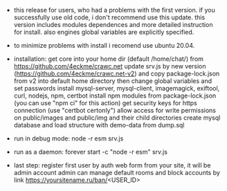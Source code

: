 - this release for users, who had a problems with the first version. if you successfully use old code, i don't recommend use this update. this version includes modules dependences and more detailed instruction for install. also engines global variables are explicitly specified.
- to minimize problems with install i recomend use ubuntu 20.04.

- installation:
get core into your home dir (default /home/chat/) from https://github.com/4eckme/crawc.net
update srv.js by new version (https://github.com/4eckme/crawc.net-v2) and copy package-lock.json from v2 into default home directory
then change global variables and set passwords
install mysql-server, mysql-client, imagemagick, exiftool, curl, nodejs, npm, certbot
install npm modules from package-lock.json (you can use "npm ci" for this action)
get security keys for https connection (use "certbot certonly")
allow access for write permissions on public/images and public/img and their child directories
create mysql database and load structure with demo-data from dump.sql

- run in debug mode:
node -r esm srv.js 

- run as a daemon:
forever start -c "node -r esm" srv.js

- last step:
register first user by auth web form from your site, it will be admin account
admin can manage default rooms and block accounts by link https://yoursitename.ru/ban/<USER_ID>
